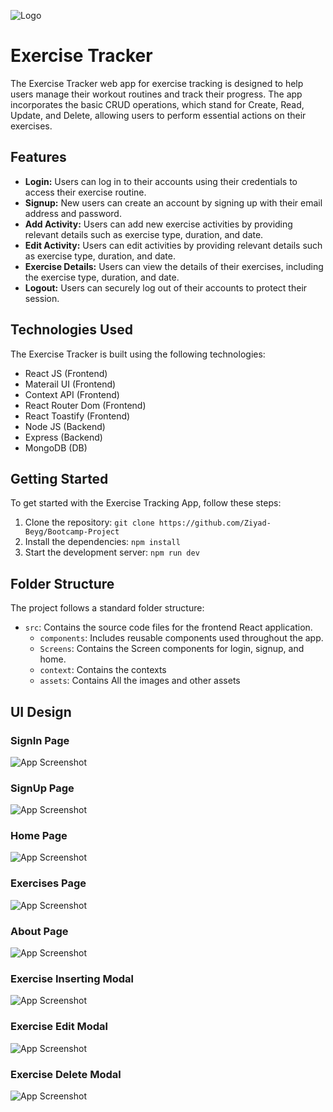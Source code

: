
![Logo](https://res.cloudinary.com/dfet4o4uj/image/upload/v1685459123/logo_zm24sb.png)






# Exercise Tracker

The Exercise Tracker web app for exercise tracking is designed to help users manage their workout routines and track their progress. The app incorporates the basic CRUD operations, which stand for Create, Read, Update, and Delete, allowing users to perform essential actions on their exercises.








## Features

- **Login:** Users can log in to their accounts using their credentials to access their exercise routine.
- **Signup:** New users can create an account by signing up with their email address and password.
- **Add Activity:** Users can add new exercise activities by providing relevant details such as exercise type, duration, and date.
- **Edit Activity:** Users can edit activities by providing relevant details such as exercise type, duration, and date.
- **Exercise Details:** Users can view the details of their exercises, including the exercise type, duration, and date.
- **Logout:** Users can securely log out of their accounts to protect their session.

## Technologies Used

The Exercise Tracker is built using the following technologies:

- React JS (Frontend)
- Materail UI (Frontend)
- Context API (Frontend)
- React Router Dom (Frontend)
- React Toastify (Frontend)
- Node JS (Backend) 
- Express (Backend) 
- MongoDB (DB) 


## Getting Started

To get started with the Exercise Tracking App, follow these steps:

1. Clone the repository: `git clone https://github.com/Ziyad-Beyg/Bootcamp-Project`
2. Install the dependencies: `npm install`
3. Start the development server: `npm run dev`

## Folder Structure

The project follows a standard folder structure:

- `src`: Contains the source code files for the frontend React application.
  - `components`: Includes reusable components used throughout the app.
  - `Screens`: Contains the Screen components for login, signup, and home.
  - `context`: Contains the contexts 
  - `assets`: Contains All the images and other assets 


## UI Design



### SignIn Page

![App Screenshot](https://res.cloudinary.com/dfet4o4uj/image/upload/v1685460328/SignIn_mktxtu.png)

### SignUp Page 

![App Screenshot](https://res.cloudinary.com/dfet4o4uj/image/upload/v1685460339/SignUp_zmho5t.png)

### Home Page

![App Screenshot](https://res.cloudinary.com/dfet4o4uj/image/upload/v1685460352/Home_lzwbbr.png)


### Exercises Page

![App Screenshot](https://res.cloudinary.com/dfet4o4uj/image/upload/v1685460360/AllExercises_wvlwyx.png)

### About Page

![App Screenshot](https://res.cloudinary.com/dfet4o4uj/image/upload/v1685460368/AboutUs_dzwcqv.png)


### Exercise Inserting Modal

![App Screenshot](https://res.cloudinary.com/dfet4o4uj/image/upload/v1685460374/AddData_k6rwgc.png)

### Exercise Edit Modal

![App Screenshot](https://res.cloudinary.com/dfet4o4uj/image/upload/v1685460382/EditData_ynppnw.png)

### Exercise Delete Modal

![App Screenshot](https://res.cloudinary.com/dfet4o4uj/image/upload/v1685460389/DeleteData_iydmd8.png)
